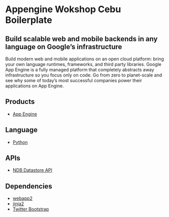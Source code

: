 # Appengine Wokshop Cebu Boilerplate

## Build scalable web and mobile backends in any language on Google’s infrastructure

Build modern web and mobile applications on an open cloud platform: bring your own language runtimes, frameworks, and third party libraries. Google App Engine is a fully managed platform that completely abstracts away infrastructure so you focus only on code. Go from zero to planet-scale and see why some of today’s most successful companies power their applications on App Engine.

## Products
- [App Engine][1]

## Language
- [Python][2]

## APIs
- [NDB Datastore API][3]

## Dependencies
- [webapp2][4]
- [jinja2][5]
- [Twitter Bootstrap][6]

[1]: https://developers.google.com/appengine
[2]: https://python.org
[3]: https://developers.google.com/appengine/docs/python/ndb/
[4]: http://webapp-improved.appspot.com/
[5]: http://jinja.pocoo.org/docs/
[6]: http://twitter.github.com/bootstrap/